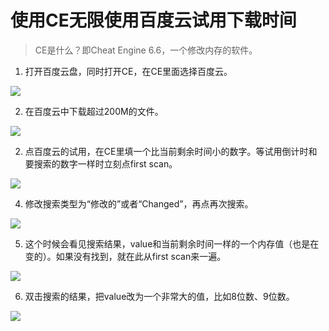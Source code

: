 # 使用CE无限使用百度云试用下载时间

> CE是什么？即Cheat Engine 6.6，一个修改内存的软件。

1. 打开百度云盘，同时打开CE，在CE里面选择百度云。

![](assets/100/20170603-33b8401f.png)

2. 在百度云中下载超过200M的文件。

![](assets/100/20170603-e971327e.png)

2. 点百度云的试用，在CE里填一个比当前剩余时间小的数字。等试用倒计时和要搜索的数字一样时立刻点first scan。

![](assets/100/20170603-a4c850a4.png)

4. 修改搜索类型为“修改的”或者“Changed”，再点再次搜索。

![](assets/100/20170603-588a5764.png)

5. 这个时候会看见搜索结果，value和当前剩余时间一样的一个内存值（也是在变的）。如果没有找到，就在此从first scan来一遍。

![](assets/100/20170603-8fdb329b.png)

6. 双击搜索的结果，把value改为一个非常大的值，比如8位数、9位数。

![](assets/100/20170603-ee23f49a.png)  
